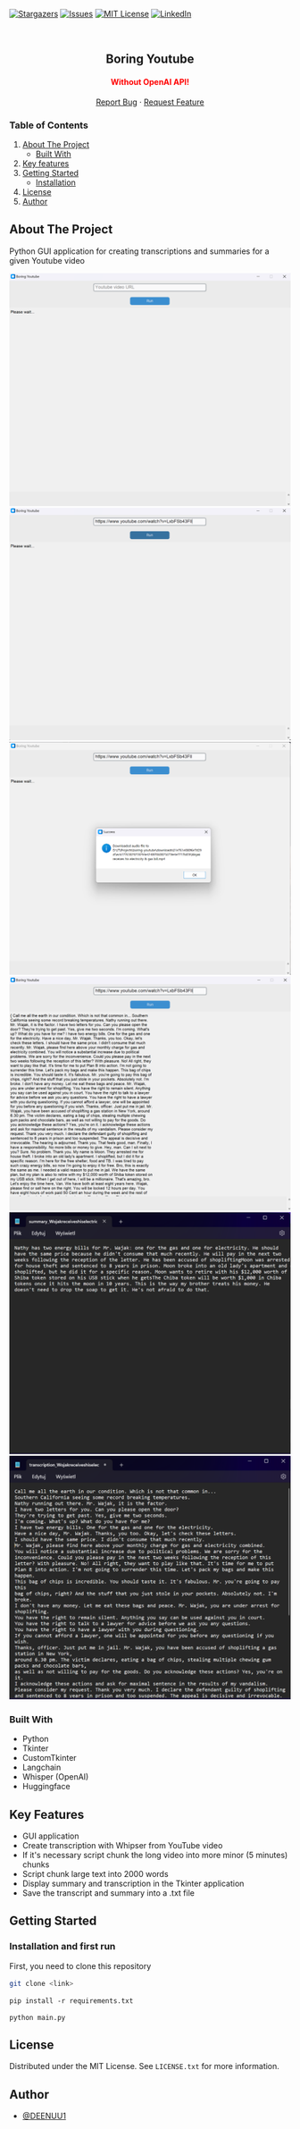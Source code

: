 [![Stargazers][stars-shield]][stars-url]
[![Issues][issues-shield]][issues-url]
[![MIT License][license-shield]][license-url]
[![LinkedIn][linkedin-shield]][linkedin-url]




<br />
<div align="center">
  <h2 align="center">Boring Youtube</h2>
  <h4 align="center" style="color: red">Without OpenAI API!</h4>

  <p align="center">
    <a href="https://github.com/DEENUU1/boring-youtube/issues">Report Bug</a>
    ·
    <a href="https://github.com/DEENUU1/boring-youtube/issues">Request Feature</a>
  </p>
</div>



<!-- TABLE OF CONTENTS -->

### Table of Contents
  <ol>
    <li>
      <a href="#about-the-project">About The Project</a>
      <ul>
        <li><a href="#built-with">Built With</a></li>
      </ul>
    </li>
    <li><a href="#key-features">Key features</a></li>
    <li>
      <a href="#getting-started">Getting Started</a>
      <ul>
        <li><a href="#installation">Installation</a></li>
      </ul>
    </li>
    <li><a href="#license">License</a></li>
    <li><a href="#author">Author</a></li>
  </ol>

<!-- ABOUT THE PROJECT -->
## About The Project

Python GUI application for creating transcriptions and summaries for a given Youtube video


<img src="assets/1.png">  
<img src="assets/2.png">  
<img src="assets/3.png">  
<img src="assets/4.png">  
<img src="assets/5.png">  
<img src="assets/6.png">  

### Built With
- Python
- Tkinter
- CustomTkinter
- Langchain
- Whisper (OpenAI)
- Huggingface

## Key Features
  - GUI application
  - Create transcription with Whipser from YouTube video 
  - If it's necessary script chunk the long video into more minor (5 minutes) chunks
  - Script chunk large text into 2000 words 
  - Display summary and transcription in the Tkinter application 
  - Save the transcript and summary into a .txt file 
   

<!-- GETTING STARTED -->
## Getting Started

### Installation and first run 


First, you need to clone this repository
```bash
git clone <link>
```

```commandline
pip install -r requirements.txt
```

```commandline
python main.py
```

<!-- LICENSE -->
## License

Distributed under the MIT License. See `LICENSE.txt` for more information.


## Author

- [@DEENUU1](https://www.github.com/DEENUU1)


<!-- MARKDOWN LINKS & IMAGES -->
<!-- https://www.markdownguide.org/basic-syntax/#reference-style-links -->
[contributors-shield]: https://img.shields.io/github/contributors/DEENUU1/boring-youtube.svg?style=for-the-badge
[contributors-url]: https://github.com/DEENUU1/boring-youtube/graphs/contributors
[forks-shield]: https://img.shields.io/github/forks/DEENUU1/boring-youtube.svg?style=for-the-badge
[forks-url]: https://github.com/DEENUU1/boring-youtube/network/members
[stars-shield]: https://img.shields.io/github/stars/DEENUU1/boring-youtube.svg?style=for-the-badge
[stars-url]: https://github.com/DEENUU1/boring-youtube/stargazers
[issues-shield]: https://img.shields.io/github/issues/DEENUU1/boring-youtube.svg?style=for-the-badge
[issues-url]: https://github.com/DEENUU1/boring-youtube/issues
[license-shield]: https://img.shields.io/github/license/DEENUU1/boring-youtube.svg?style=for-the-badge
[license-url]: https://github.com/DEENUU1/boring-youtube/blob/main/LICENSE
[linkedin-shield]: https://img.shields.io/badge/-LinkedIn-black.svg?style=for-the-badge&logo=linkedin&colorB=555
[linkedin-url]: https://www.linkedin.com/in/kacper-wlodarczyk/